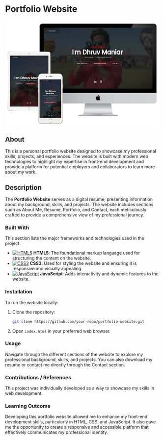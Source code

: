 # Portfolio Website
![Image](https://github.com/Dhruvbam/Portfolio-Website/blob/main/images/portfolio/wb.png)

## About
This is a personal portfolio website designed to showcase my professional skills, projects, and experiences. The website is built with modern web technologies to highlight my expertise in front-end development and provide a platform for potential employers and collaborators to learn more about my work.

## Description
The **Portfolio Website** serves as a digital resume, presenting information about my background, skills, and projects. The website includes sections such as About Me, Resume, Portfolio, and Contact, each meticulously crafted to provide a comprehensive view of my professional journey.

### Built With
This section lists the major frameworks and technologies used in the project:

- <a href="https://www.w3.org/TR/html52/" target="_blank" rel="noreferrer"><img src="https://img.shields.io/badge/HTML5-E34F26?style=for-the-badge&logo=html5&logoColor=white" width="36" height="36" alt="HTML5" /></a> **HTML5**: The foundational markup language used for structuring the content on the website.
- <a href="https://www.w3.org/Style/CSS/Overview.en.html" target="_blank" rel="noreferrer"><img src="https://img.shields.io/badge/CSS3-1572B6?style=for-the-badge&logo=css3&logoColor=white" width="36" height="36" alt="CSS3" /></a> **CSS3**: Used for styling the website and ensuring it is responsive and visually appealing.
- <a href="https://www.javascript.com/" target="_blank" rel="noreferrer"><img src="https://img.shields.io/badge/JavaScript-F7DF1E?style=for-the-badge&logo=javascript&logoColor=black" width="36" height="36" alt="JavaScript" /></a> **JavaScript**: Adds interactivity and dynamic features to the website.


### Installation
To run the website locally:

1. Clone the repository:
    ```bash
    git clone https://github.com/your-repo/portfolio-website.git
    ```
2. Open `index.html` in your preferred web browser.

### Usage
Navigate through the different sections of the website to explore my professional background, skills, and projects. You can also download my resume or contact me directly through the Contact section.

### Contributions / References
This project was individually developed as a way to showcase my skills in web development. 

### Learning Outcome
Developing this portfolio website allowed me to enhance my front-end development skills, particularly in HTML, CSS, and JavaScript. It also gave me the opportunity to create a responsive and accessible platform that effectively communicates my professional identity.

